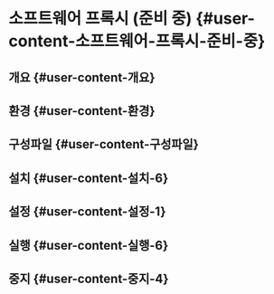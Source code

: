 # 소프트웨어 프록시 \(준비 중\) {#user-content-소프트웨어-프록시-준비-중}

## 개요 {#user-content-개요}

## 환경 {#user-content-환경}

## 구성파일 {#user-content-구성파일}

## 설치 {#user-content-설치-6}

## 설정 {#user-content-설정-1}

## 실행 {#user-content-실행-6}

## 중지 {#user-content-중지-4}

